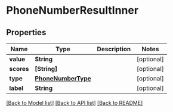 # PhoneNumberResultInner

## Properties
Name | Type | Description | Notes
------------ | ------------- | ------------- | -------------
**value** | **String** |  | [optional] 
**scores** | **[String]** |  | [optional] 
**type** | [**PhoneNumberType**](PhoneNumberType.md) |  | [optional] 
**label** | **String** |  | [optional] 

[[Back to Model list]](../README.md#documentation-for-models) [[Back to API list]](../README.md#documentation-for-api-endpoints) [[Back to README]](../README.md)


